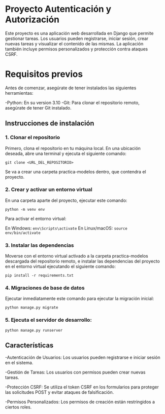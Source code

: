 # Proyecto Autenticación y Autorización

Este proyecto es una aplicación web desarrollada en Django que permite gestionar tareas. Los usuarios pueden registrarse, iniciar sesión, crear nuevas tareas y visualizar el contenido de las mismas. La aplicación también incluye permisos personalizados y protección contra ataques CSRF.

# Requisitos previos
Antes de comenzar, asegúrate de tener instalados las siguientes herramientas:

-Python: En su version 3.10
-Git: Para clonar el repositorio remoto, asegúrate de tener Git instalado.

## Instrucciones de instalación

### 1. Clonar el repositorio

Primero, clona el repositorio en tu máquina local. En una ubicación deseada, abre una terminal y ejecuta el siguiente comando:

`git clone <URL_DEL_REPOSITORIO>`

Se va a crear una carpeta practica-modelos dentro, que contendra el proyecto.

### 2. Crear y activar un entorno virtual

En una carpeta aparte del proyecto, ejecutar este comando:

`python -m venv env`

Para activar el entorno virtual:

En Windows: `env\Scripts\activate`
En Linux/macOS: `source env/bin/activate`

### 3. Instalar las dependencias

Moverse con el entorno virtual activado a la carpeta practica-modelos descargada del repositorio remoto, e instalar las dependencias del proyecto en el entorno virtual ejecutando el siguiente comando: 

`pip install -r requirements.txt`

### 4. Migraciones de base de datos

Ejecutar inmediatamente este comando para ejecutar la migración inicial:

`python manage.py migrate`

### 5. Ejecuta el servidor de desarrollo:

`python manage.py runserver`

## Características

-Autenticación de Usuarios: Los usuarios pueden registrarse e iniciar sesión en el sistema.

-Gestión de Tareas: Los usuarios con permisos pueden crear nuevas tareas.

-Protección CSRF: Se utiliza el token CSRF en los formularios para proteger las solicitudes POST y evitar ataques de falsificación.

-Permisos Personalizados: Los permisos de creación están restringidos a ciertos roles.
